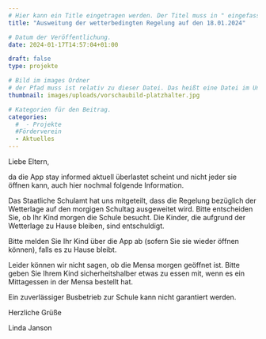 ```yaml
---
# Hier kann ein Title eingetragen werden. Der Titel muss in " eingefasst sein
title: "Ausweitung der wetterbedingten Regelung auf den 18.01.2024"

# Datum der Veröffentlichung.
date: 2024-01-17T14:57:04+01:00

draft: false
type: projekte

# Bild im images Ordner
# der Pfad muss ist relativ zu dieser Datei. Das heißt eine Datei im Unterordner "images" wird über images/dateiname.jpg angegeben.
thumbnail: images/uploads/vorschaubild-platzhalter.jpg

# Kategorien für den Beitrag.
categories:
  #  - Projekte
  #Förderverein
  - Aktuelles
---
```


Liebe Eltern,

da die App stay informed aktuell überlastet scheint und nicht jeder sie öffnen kann, auch hier nochmal folgende Information.

Das Staatliche Schulamt hat uns mitgeteilt, dass die Regelung bezüglich der Wetterlage auf den morgigen Schultag ausgeweitet wird. Bitte entscheiden Sie, ob Ihr Kind morgen die Schule besucht. Die Kinder, die aufgrund der Wetterlage zu Hause bleiben, sind entschuldigt.

Bitte melden Sie Ihr Kind über die App ab (sofern Sie sie wieder öffnen können), falls es zu Hause bleibt.

Leider können wir nicht sagen, ob die Mensa morgen geöffnet ist. Bitte geben Sie Ihrem Kind sicherheitshalber etwas zu essen mit, wenn es ein Mittagessen in der Mensa bestellt hat.

Ein zuverlässiger Busbetrieb zur Schule kann nicht garantiert werden.

Herzliche Grüße

Linda Janson
